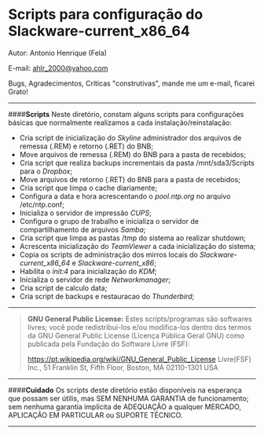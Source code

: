 **Scripts para configuração do Slackware-current_x86_64**
=================================================

Autor: Antonio Henrique (Fela)

E-mail: ahlr_2000@yahoo.com

Bugs, Agradecimentos, Críticas "construtivas", mande me um e-mail, ficarei Grato!

----------
####**Scripts**
 Neste diretório, constam alguns scripts para configurações básicas que normalmente realizamos a cada instalação/reinstalação:
 
- Cria script de inicialização do *Skyline* administrador dos arquivos de remessa (.REM) e retorno (.RET) do BNB;
- Move arquivos de remessa (.REM) do BNB para a pasta de recebidos;
- Cria script que realiza backups incrementais da pasta /mnt/sda3/Scripts para o *Dropbox*;
- Move arquivos de retorno (.RET) do BNB para a pasta de recebidos;
- Cria script que limpa o cache diariamente;
- Configura a data e hora acrescentando o *pool.ntp.org*  no arquivo /etc/ntp.conf;
- Inicializa o servidor de impressão *CUPS*;
- Configura o grupo de trabalho e inicializa o servidor de compartilhamento de arquivos *Samba*;
- Cria script que limpa as pastas /tmp do sistema ao realizar shutdown;
- Acrescenta inicialização do *TeamViewer* a cada inicialização do sistema;
- Copia os scripts de administração dos mirros locais do *Slackware-current_x86_64* e *Slackware-current_x86*;
- Habilita o *init:4* para inicialização do *KDM*;
- Inicializa o servidor de rede *Networkmanager*;
- Cria script de calculo data;
- Cria script de backups e restauracao do *Thunderbird*;
----------

>**GNU General Public License:**
>Estes scripts/programas são softwares livres; você pode redistribui-los e/ou modifica-los dentro dos termos da GNU General Public License (Licença Pública Geral GNU)  como publicada pela Fundação do Software Livre (FSF):
>
>https://pt.wikipedia.org/wiki/GNU_General_Public_License
>Livre(FSF) Inc., 51 Franklin St, Fifth Floor, Boston, MA 02110-1301 USA

----------
####**Cuidado**
Os scripts deste diretório estão disponíveis na esperança que possam ser útilis, mas SEM NENHUMA GARANTIA de funcionamento; sem nenhuma garantia implícita de ADEQUAÇÃO a qualquer MERCADO, APLICAÇÃO EM PARTICULAR ou SUPORTE TÉCNICO.

----------
 
